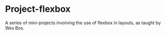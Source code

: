 # Project-flexbox

A series of mini-projects involving the use of flexbox in layouts, as taught by Wes Bos.

